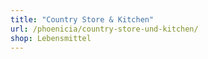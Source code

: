 ```yaml
---
title: "Country Store & Kitchen"
url: /phoenicia/country-store-und-kitchen/
shop: Lebensmittel
---
```

